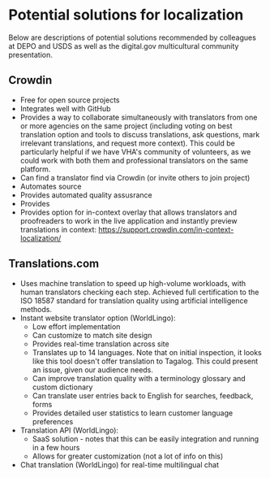 
# Potential solutions for localization

Below are descriptions of potential solutions recommended by colleagues at DEPO and USDS as well as the digital.gov multicultural community presentation.

## Crowdin

- Free for open source projects
- Integrates well with GitHub
- Provides a way to collaborate simultaneously with translators from one or more agencies on the same project (including voting on best translation option and tools to discuss translations, ask questions, mark irrelevant translations, and request more context). This could be particularly helpful if we have VHA's community of volunteers, as we could work with both them and professional translators on the same platform. 
- Can find a translator find via Crowdin (or invite others to join project)
- Automates source 
- Provides automated quality assusrance
- Provides 
- Provides option for in-context overlay that allows translators and proofreaders to work in the live application and instantly preview translations in context: https://support.crowdin.com/in-context-localization/



## Translations.com

- Uses machine translation to speed up high-volume workloads, with human translators checking each step. Achieved full certification to the ISO 18587 standard for translation quality using artificial intelligence methods.
- Instant website translator option (WorldLingo):
  - Low effort implementation
  - Can customize to match site design
  - Provides real-time translation across site
  - Translates up to 14 languages. Note that on initial inspection, it looks like this tool doesn't offer translation to Tagalog. This could present an issue, given our audience needs.
  - Can improve translation quality with a terminology glossary and custom dictionary
  - Can translate user entries back to English for searches, feedback, forms
  - Provides detailed user statistics to learn customer language preferences
- Translation API (WorldLingo):
  - SaaS solution - notes that this can be easily integration and running in a few hours
  - Allows for greater customization (not a lot of info on this)
- Chat translation (WorldLingo) for real-time multilingual chat
  
